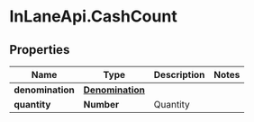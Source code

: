 # InLaneApi.CashCount

## Properties
Name | Type | Description | Notes
------------ | ------------- | ------------- | -------------
**denomination** | [**Denomination**](Denomination.md) |  | 
**quantity** | **Number** | Quantity | 

